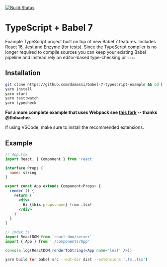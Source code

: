 [![Build Status](https://travis-ci.org/damassi/babel-7-typescript-example.svg?branch=master)](https://travis-ci.org/damassi/babel-7-typescript-example)

# TypeScript + Babel 7

Example TypeScript project built on top of new Babel 7 features. Includes React 16, Jest and Enzyme (for tests). Since the TypeScript compiler is no longer required to compile sources you can keep your existing Babel pipeline and instead rely on editor-based type-checking or `tsc`.

## Installation

```sh
git clone https://github.com/damassi/babel-7-typescript-example && cd babel-7-typescript-example
yarn install
yarn start
yarn test:watch
yarn typecheck
```

**For a more complete example that uses Webpack see [this fork](https://github.com/emakina-cee-oss/babel-7-typescript-example/tree/webpack-support) -- thanks @flobacher.**

If using VSCode, make sure to install the recommended extensions.

## Example

```jsx
// App.tsx
import React, { Component } from 'react'

interface Props {
  name: string
}

export const App extends Component<Props> {
  render () {
    return (
      <div>
        Hi {this.props.name} from .tsx!
      </div>
    )
  }
}

// index.ts
import ReactDOM from 'react-dom/server'
import { App } from './components/App'

console.log(ReactDOM.renderToString(<App name='leif' />))
```

```sh
yarn build (or babel src --out-dir dist --extensions '.ts,.tsx')
```
